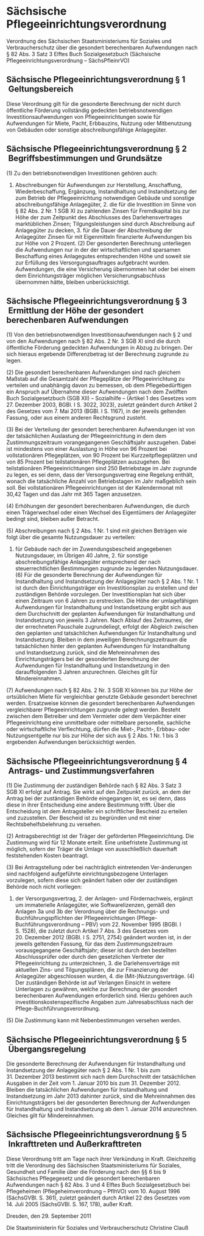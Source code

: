 # Sächsische Pflegeeinrichtungsverordnung

Verordnung des Sächsischen Staatsministeriums für Soziales und Verbraucherschutz über die gesondert berechenbaren Aufwendungen nach § 82 Abs. 3 Satz 3 Elftes Buch Sozialgesetzbuch (Sächsische Pflegeeinrichtungsverordnung – SächsPfleinrVO)

## Sächsische Pflegeeinrichtungsverordnung § 1  Geltungsbereich

Diese Verordnung gilt für die gesonderte Berechnung der nicht durch öffentliche Förderung vollständig gedeckten betriebsnotwendigen Investitionsaufwendungen von Pflegeeinrichtungen sowie für Aufwendungen für Miete, Pacht, Erbbauzins, Nutzung oder Mitbenutzung von Gebäuden oder sonstige abschreibungsfähige Anlagegüter.


## Sächsische Pflegeeinrichtungsverordnung § 2  Begriffsbestimmungen und Grundsätze

(1) Zu den betriebsnotwendigen Investitionen gehören auch:

1. Abschreibungen für Aufwendungen zur Herstellung, Anschaffung, Wiederbeschaffung, Ergänzung, Instandhaltung und Instandsetzung der zum Betrieb der Pflegeeinrichtung notwendigen Gebäude und sonstige abschreibungsfähige Anlagegüter, 2. die für die Investition im Sinne von § 82 Abs. 2 Nr. 1 
            SGB XI zu zahlenden Zinsen für Fremdkapital bis zur Höhe der zum Zeitpunkt des Abschlusses des Darlehensvertrages marktüblichen Zinsen; Tilgungsleistungen sind durch Abschreibung auf Anlagegüter zu decken, 3. für die Dauer der Abschreibung der Anlagegüter Zinsen für mit Eigenmitteln finanzierte Aufwendungen bis zur Höhe von 2 Prozent. (2) Der gesonderten Berechnung unterliegen die Aufwendungen nur in der der wirtschaftlichen und sparsamen Beschaffung eines Anlagegutes entsprechenden Höhe und soweit sie zur Erfüllung des Versorgungsauftrages aufgebracht wurden. Aufwendungen, die eine Versicherung übernommen hat oder bei einem dem Einrichtungsträger möglichen Versicherungsabschluss übernommen hätte, bleiben unberücksichtigt.


## Sächsische Pflegeeinrichtungsverordnung § 3  Ermittlung der Höhe der gesondert berechenbaren Aufwendungen

(1) Von den betriebsnotwendigen Investitionsaufwendungen nach § 2 und von den Aufwendungen nach § 82 Abs. 2 Nr. 3 
SGB XI sind die durch öffentliche Förderung gedeckten Aufwendungen in Abzug zu bringen. Der sich hieraus ergebende Differenzbetrag ist der Berechnung zugrunde zu legen.

(2) Die gesondert berechenbaren Aufwendungen sind nach gleichem Maßstab auf die Gesamtzahl der Pflegeplätze der Pflegeeinrichtung zu verteilen und unabhängig davon zu bemessen, ob dem Pflegebedürftigen ein Anspruch auf Übernahme dieser Aufwendungen nach dem 
            Zwölften Buch Sozialgesetzbuch (SGB XII) – Sozialhilfe – (Artikel 1 des Gesetzes vom 27. Dezember 2003, BGBl. I S. 3022, 3023), zuletzt geändert durch Artikel 2 des Gesetzes vom 7. Mai 2013 (BGBl. I S. 1167), in der jeweils geltenden Fassung, oder aus einem anderen Rechtsgrund zusteht.

(3) Bei der Verteilung der gesondert berechenbaren Aufwendungen ist von der tatsächlichen Auslastung der Pflegeeinrichtung in dem dem Zustimmungszeitraum vorangegangenen Geschäftsjahr auszugehen. Dabei ist mindestens von einer Auslastung in Höhe von 96 Prozent bei vollstationären Pflegeplätzen, von 90 Prozent bei Kurzzeitpflegeplätzen und von 85 Prozent bei teilstationären Pflegeplätzen auszugehen. Bei teilstationären Pflegeeinrichtungen sind 250 Betriebstage im Jahr zugrunde zu legen, es sei denn, dass der Versorgungsvertrag eine Regelung enthält, wonach die tatsächliche Anzahl von Betriebstagen im Jahr maßgeblich sein soll. Bei vollstationären Pflegeeinrichtungen ist der Kalendermonat mit 30,42 Tagen und das Jahr mit 365 Tagen anzusetzen.

(4) Erhöhungen der gesondert berechenbaren Aufwendungen, die durch einen Trägerwechsel oder einen Wechsel des Eigentümers der Anlagegüter bedingt sind, bleiben außer Betracht.

(5) Abschreibungen nach § 2 Abs. 1 Nr. 1 sind mit gleichen Beträgen wie folgt über die gesamte Nutzungsdauer zu verteilen:

1. für Gebäude nach der im Zuwendungsbescheid angegebenen Nutzungsdauer, im Übrigen 40 Jahre, 2. für sonstige abschreibungsfähige Anlagegüter entsprechend der nach steuerrechtlichen Bestimmungen zugrunde zu legenden Nutzungsdauer. (6) Für die gesonderte Berechnung der Aufwendungen für Instandhaltung und Instandsetzung der Anlagegüter nach § 2 Abs. 1 Nr. 1 ist durch den Einrichtungsträger ein Investitionsplan zu erstellen und der zuständigen Behörde vorzulegen. Der Investitionsplan hat sich über einen Zeitraum von 6 Jahren zu erstrecken. Die Höhe der umlagefähigen Aufwendungen für Instandhaltung und Instandsetzung ergibt sich aus dem Durchschnitt der geplanten Aufwendungen für Instandhaltung und Instandsetzung von jeweils 3 Jahren. Nach Ablauf des Zeitraumes, der der errechneten Pauschale zugrundeliegt, erfolgt der Abgleich zwischen den geplanten und tatsächlichen Aufwendungen für Instandhaltung und Instandsetzung. Bleiben in dem jeweiligen Berechnungszeitraum die tatsächlichen hinter den geplanten Aufwendungen für Instandhaltung und Instandsetzung zurück, sind die Mehreinnahmen des Einrichtungsträgers bei der gesonderten Berechnung der Aufwendungen für Instandhaltung und Instandsetzung in den darauffolgenden 3 Jahren anzurechnen. Gleiches gilt für Mindereinnahmen.

(7) Aufwendungen nach § 82 Abs. 2 Nr. 3 
SGB XI können bis zur Höhe der ortsüblichen Miete für vergleichbar genutzte Gebäude gesondert berechnet werden. Ersatzweise können die gesondert berechenbaren Aufwendungen vergleichbarer Pflegeeinrichtungen zugrunde gelegt werden. Besteht zwischen dem Betreiber und dem Vermieter oder dem Verpächter einer Pflegeeinrichtung eine unmittelbare oder mittelbare personelle, sachliche oder wirtschaftliche Verflechtung, dürfen die Miet-, Pacht-, Erbbau- oder Nutzungsentgelte nur bis zur Höhe der sich aus § 2 Abs. 1 Nr. 1 bis 3 ergebenden Aufwendungen berücksichtigt werden.


## Sächsische Pflegeeinrichtungsverordnung § 4  Antrags- und Zustimmungsverfahren

(1) Die Zustimmung der zuständigen Behörde nach § 82 Abs. 3 Satz 3 
SGB XI erfolgt auf Antrag. Sie wirkt auf den Zeitpunkt zurück, an dem der Antrag bei der zuständigen Behörde eingegangen ist, es sei denn, dass diese in ihrer Entscheidung eine andere Bestimmung trifft. Über die Entscheidung ist dem Antragsteller ein schriftlicher Bescheid zu erteilen und zuzustellen. Der Bescheid ist zu begründen und mit einer Rechtsbehelfsbelehrung zu versehen.

(2) Antragsberechtigt ist der Träger der geförderten Pflegeeinrichtung. Die Zustimmung wird für 12 Monate erteilt. Eine unbefristete Zustimmung ist möglich, sofern der Träger die Umlage von ausschließlich dauerhaft feststehenden Kosten beantragt.

(3) Bei Antragstellung oder bei nachträglich eintretenden Ver-änderungen sind nachfolgend aufgeführte einrichtungsbezogene Unterlagen vorzulegen, sofern diese sich geändert haben oder der zuständigen Behörde noch nicht vorliegen:

1. der Versorgungsvertrag, 2. der Anlagen- und Fördernachweis, ergänzt um immaterielle Anlagegüter, wie Softwarelizenzen, gemäß den Anlagen 3a und 3b der Verordnung über die Rechnungs- und Buchführungspflichten der Pflegeeinrichtungen (Pflege-Buchführungsverordnung – PBV) vom 22. November 1995 (BGBl. I S. 1528), die zuletzt durch Artikel 7 Abs. 3 des Gesetzes vom 20. Dezember 2012 (BGBl. I S. 2751, 2754) geändert worden ist, in der jeweils geltenden Fassung, für das dem Zustimmungszeitraum vorausgegangene Geschäftsjahr; dieser ist durch den bestellten Abschlussprüfer oder durch den gesetzlichen Vertreter der Pflegeeinrichtung zu unterzeichnen, 3. die Darlehensverträge mit aktuellen Zins- und Tilgungsplänen, die zur Finanzierung der Anlagegüter abgeschlossen wurden, 4. die (Mit-)Nutzungsverträge. (4) Der zuständigen Behörde ist auf Verlangen Einsicht in weitere Unterlagen zu gewähren, welche zur Berechnung der gesondert berechenbaren Aufwendungen erforderlich sind. Hierzu gehören auch investitionskostenspezifische Angaben zum Jahresabschluss nach der 
Pflege-Buchführungsverordnung.

(5) Die Zustimmung kann mit Nebenbestimmungen versehen werden.


## Sächsische Pflegeeinrichtungsverordnung § 5  Übergangsregelung

Die gesonderte Berechnung der Aufwendungen für Instandhaltung und Instandsetzung der Anlagegüter nach § 2 Abs. 1 Nr. 1 bis zum 31. Dezember 2013 bestimmt sich nach dem Durchschnitt der tatsächlichen Ausgaben in der Zeit vom 1. Januar 2010 bis zum 31. Dezember 2012. Bleiben die tatsächlichen Aufwendungen für Instandhaltung und Instandsetzung im Jahr 2013 dahinter zurück, sind die Mehreinnahmen des Einrichtungsträgers bei der gesonderten Berechnung der Aufwendungen für Instandhaltung und Instandsetzung ab dem 1. Januar 2014 anzurechnen. Gleiches gilt für Mindereinnahmen.


## Sächsische Pflegeeinrichtungsverordnung § 5  Inkrafttreten und Außerkrafttreten

Diese Verordnung tritt am Tage nach ihrer Verkündung in Kraft. Gleichzeitig tritt die Verordnung des Sächsischen Staatsministeriums für Soziales, Gesundheit und Familie über die Förderung nach den §§ 6 bis 9 Sächsisches Pflegegesetz und die gesondert berechenbaren Aufwendungen nach § 82 Abs. 3 und 4 Elftes Buch Sozialgesetzbuch bei Pflegeheimen (Pflegeheimverordnung – PflhVO) vom 10. August 1996 (SächsGVBl. S. 361), zuletzt geändert durch Artikel 22 des Gesetzes vom 14. Juli 2005 (SächsGVBl. S. 167, 178), außer Kraft.

Dresden, den 29. September 2011

Die Staatsministerin für Soziales und Verbraucherschutz 
           Christine Clauß

